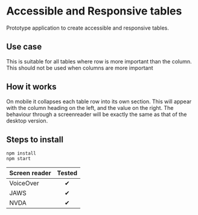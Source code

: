 # Accessible and Responsive tables

Prototype application to create accessible and responsive tables.

## Use case
This is suitable for all tables where row is more important than the column. This should not be used when columns are more important 

## How it works
On mobile it collapses each table row into its own section. This will appear with the column heading on the left, and the value on the right. The behaviour through a screenreader will be exactly the same as that of the desktop version.

## Steps to install
`npm install`  
`npm start`

| Screen reader | Tested  | 
| ------------- | :------:|
| VoiceOver     | &#10004;|
| JAWS          | &#10004;|
| NVDA          | &#10004;|
